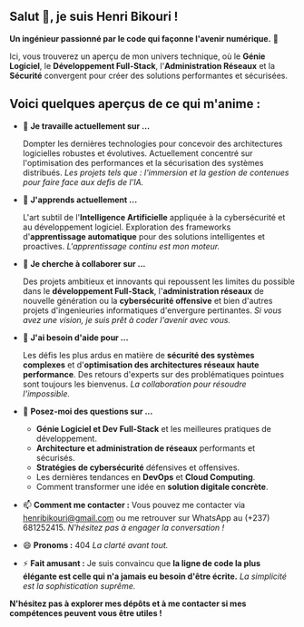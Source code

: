 ## Salut 👋, je suis Henri Bikouri !


**Un ingénieur passionné par le code qui façonne l'avenir numérique.** 🚀

Ici, vous trouverez un aperçu de mon univers technique, où le **Génie Logiciel**, le **Développement Full-Stack**, l'**Administration Réseaux** et la **Sécurité** convergent pour créer des solutions performantes et sécurisées.

## Voici quelques aperçus de ce qui m'anime :

- 🔭 **Je travaille actuellement sur ...**
  
   Dompter les dernières technologies pour concevoir des architectures logicielles robustes et évolutives.  Actuellement concentré sur l'optimisation des performances et la sécurisation des systèmes distribués. _Les projets tels que : l'immersion et la gestion de contenues pour faire face aux defis de l'IA._

- 🌱 **J'apprends actuellement ...**

  L'art subtil de l'**Intelligence Artificielle** appliquée à la cybersécurité et au développement logiciel.  Exploration des frameworks d'**apprentissage automatique** pour des solutions intelligentes et proactives. _L'apprentissage continu est mon moteur._

- 👯 **Je cherche à collaborer sur ...**
  
  Des projets ambitieux et innovants qui repoussent les limites du possible dans le **développement Full-Stack**, l'**administration réseaux** de nouvelle génération ou la **cybersécurité offensive** et bien d'autres projets d'ingenieuries informatiques d'envergure pertinantes.  _Si vous avez une vision, je suis prêt à coder l'avenir avec vous._

- 🤔 **J'ai besoin d'aide pour ...**

  Les défis les plus ardus en matière de **sécurité des systèmes complexes** et d'**optimisation des architectures réseaux haute performance**.  Des retours d'experts sur des problématiques pointues sont toujours les bienvenus. _La collaboration pour résoudre l'impossible._

- 💬 **Posez-moi des questions sur ...**
    * **Génie Logiciel et Dev Full-Stack** et les meilleures pratiques de développement.
    * **Architecture et administration de réseaux** performants et sécurisés.
    * **Stratégies de cybersécurité** défensives et offensives.
    * Les dernières tendances en **DevOps** et **Cloud Computing**.
    * Comment transformer une idée en **solution digitale concrète**.

- 📫 **Comment me contacter :**  Vous pouvez me contacter via henribikouri@gmail.com ou me retrouver sur WhatsApp au (+237) 681252415.  _N'hésitez pas à engager la conversation !_

- 😄 **Pronoms :** 404 _La clarté avant tout._

- ⚡ **Fait amusant :**  Je suis convaincu que **la ligne de code la plus élégante est celle qui n'a jamais eu besoin d'être écrite.**  _La simplicité est la sophistication suprême._


**N'hésitez pas à explorer mes dépôts et à me contacter si mes compétences peuvent vous être utiles !**
